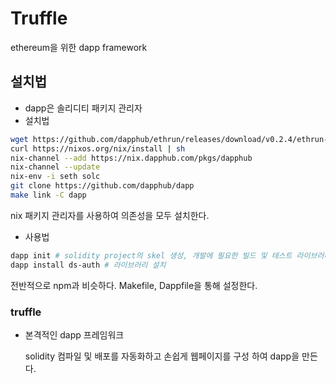 # Truffle
ethereum을 위한 dapp framework

## 설치법
* dapp은 솔리디티 패키지 관리자
* 설치법
``` bash
wget https://github.com/dapphub/ethrun/releases/download/v0.2.4/ethrun-v0.2.4-linux.tar.gz
curl https://nixos.org/nix/install | sh
nix-channel --add https://nix.dapphub.com/pkgs/dapphub
nix-channel --update
nix-env -i seth solc
git clone https://github.com/dapphub/dapp
make link -C dapp
```
nix 패키지 관리자를 사용하여 의존성을 모두 설치한다.
* 사용법
``` bash
dapp init # solidity project의 skel 생성, 개발에 필요한 빌드 및 테스트 라이브러리를 포함
dapp install ds-auth # 라이브러리 설치
```
전반적으로 npm과 비슷하다. Makefile, Dappfile을 통해 설정한다.

### truffle ###
* 본격적인 dapp 프레임워크
  
  solidity 컴파일 및 배포를 자동화하고 손쉽게 웹페이지를 구성
  하여 dapp을 만든다.